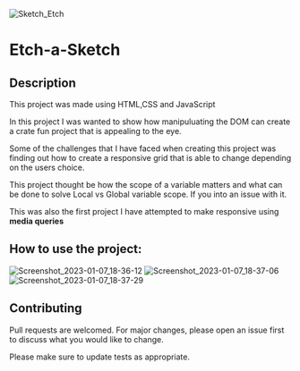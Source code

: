 ![Sketch_Etch](https://user-images.githubusercontent.com/92760571/211164723-ac395df7-5679-4ee0-9bdc-79f666c96887.png)
# Etch-a-Sketch

## Description

This project was made using HTML,CSS and JavaScript

In this project I was wanted to show how manipuluating the DOM can create a crate fun project that is appealing to the eye.

Some of the challenges that I have faced when creating this project was finding out how to create a responsive grid that is 
able to change depending on the users choice. 

This project thought be how the scope of a variable matters and what can be done to solve Local vs Global variable scope. If you
into an issue with it.

This was also the first project I have attempted to make responsive using **media queries**

## How to use the project:
![Screenshot_2023-01-07_18-36-12](https://user-images.githubusercontent.com/92760571/211165678-32f6d941-2152-4220-8399-6975f120c6b5.png)
![Screenshot_2023-01-07_18-37-06](https://user-images.githubusercontent.com/92760571/211165681-4b4c2f63-639e-42ab-94e1-f06bee07e3e9.png)
![Screenshot_2023-01-07_18-37-29](https://user-images.githubusercontent.com/92760571/211165684-95cbfd17-c91e-4256-bba4-743b78000f41.png)

## Contributing
Pull requests are welcomed. For major changes, please open an issue first to discuss what you would like to change.

Please make sure to update tests as appropriate.
